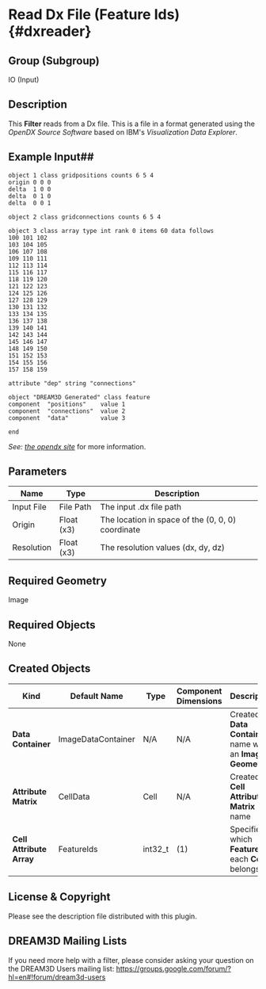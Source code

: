 Read Dx File (Feature Ids) {#dxreader}
=============

## Group (Subgroup) ##
IO (Input)

## Description ##
This **Filter** reads from a Dx file. This is a file in a format generated using the _OpenDX Source Software_ based on IBM's _Visualization Data Explorer_. 

## Example Input##

	object 1 class gridpositions counts 6 5 4
	origin 0 0 0
	delta  1 0 0
	delta  0 1 0
	delta  0 0 1

	object 2 class gridconnections counts 6 5 4

	object 3 class array type int rank 0 items 60 data follows
	100 101 102 
	103 104 105 
	106 107 108 
	109 110 111 
	112 113 114 
	115 116 117 
	118 119 120 
	121 122 123 
	124 125 126 
	127 128 129 
	130 131 132 
	133 134 135 
	136 137 138 
	139 140 141 
	142 143 144 
	145 146 147 
	148 149 150 
	151 152 153 
	154 155 156 
	157 158 159 

	attribute "dep" string "connections"

	object "DREAM3D Generated" class feature
	component  "positions"    value 1
	component  "connections"  value 2
	component  "data"         value 3

	end

_See: [the opendx site](http://www.opendx.org)_ for more information.

## Parameters ##
| Name | Type | Description |
|------|------| ----------- |
| Input File | File Path | The input .dx file path |
| Origin | Float (x3) | The location in space of the (0, 0, 0) coordinate |
| Resolution | Float (x3) | The resolution values (dx, dy, dz) |

## Required Geometry ##
Image 

## Required Objects ##
None

## Created Objects ##
| Kind | Default Name | Type | Component Dimensions | Description |
|------|--------------|-------------|---------|-----|
| **Data Container** | ImageDataContainer | N/A | N/A | Created **Data Container** name with an **Image Geometry** |
| **Attribute Matrix** | CellData | Cell | N/A | Created **Cell Attribute Matrix** name |
| **Cell Attribute Array** | FeatureIds | int32_t | (1) | Specifies to which **Feature** each **Cell** belongs |

## License & Copyright ##

Please see the description file distributed with this plugin.

## DREAM3D Mailing Lists ##

If you need more help with a filter, please consider asking your question on the DREAM3D Users mailing list:
https://groups.google.com/forum/?hl=en#!forum/dream3d-users


